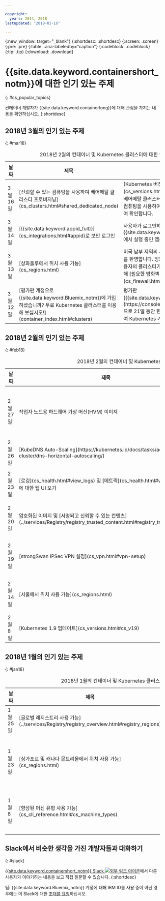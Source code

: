 ```yaml
---

copyright:
  years: 2014, 2018
lastupdated: "2018-03-16"

---
```


{:new_window: target="_blank"}
{:shortdesc: .shortdesc}
{:screen: .screen}
{:pre: .pre}
{:table: .aria-labeledby="caption"}
{:codeblock: .codeblock}
{:tip: .tip}
{:download: .download}


# {{site.data.keyword.containershort_notm}}에 대한 인기 있는 주제
{: #cs_popular_topics}

컨테이너 개발자가 {{site.data.keyword.containerlong}}에 대해 관심을 가지는 내용을 확인하십시오.
{:shortdesc}

## 2018년 3월의 인기 있는 주제
{: #mar18}

<table summary="이 표는 인기 있는 주제를 보여줍니다. 행은 왼쪽에서 오른쪽 방향으로 읽어야 하며 1열에는 날짜, 2열에는 기능 제목, 3열에는 설명이 있습니다.">
<caption>2018년 2월의 컨테이너 및 Kubernetes 클러스터에 대한 인기 있는 주제</caption>
<thead>
<th>날짜</th>
<th>제목</th>
<th>설명</th>
</thead>
<tbody>
<tr>
<td> 3월 16일</td>
<td>[신뢰할 수 있는 컴퓨팅을 사용하여 베어메탈 클러스터 프로비저닝](cs_clusters.html#shared_dedicated_node)</td>
<td>[Kubernetes 버전 1.9](cs_versions.html#cs_v19) 이상을 실행하는 베어메탈 클러스터를 작성하고 신뢰할 수 있는 컴퓨팅을 사용하여 작업자 노드를 변조와 비교하여 확인합니다.</td>
</tr>
<tr>
<td>3월 14일</td>
<td>[{{site.data.keyword.appid_full}}](cs_integrations.html#appid)로 보안 로그인</td>
<td>사용자가 로그인하도록 하여 {{site.data.keyword.containershort_notm}}에서 실행 중인 앱을 개선합니다.</td>
</tr>
<tr>
<td>3월 13일</td>
<td>[상파울루에서 위치 사용 가능](cs_regions.html)</td>
<td>미국 남부 지역의 새 위치로 브라질의 상파울루를 환영합니다. 방화벽이 있는 경우 이 위치 및 사용자의 클러스터가 있는 지역 내 다른 위치에 대해 [필요한 방화벽 포트를 열어야](cs_firewall.html#firewall) 합니다. </td>
</tr>
<tr>
<td>3월 12일</td>
<td>[평가판 계정으로 {{site.data.keyword.Bluemix_notm}}에 가입하셨습니까? 무료 Kubernetes 클러스터를 이용해 보십시오!](container_index.html#clusters)</td>
<td>평가판 [{{site.data.keyword.Bluemix_notm}} 계정](https://console.bluemix.net/registration/)으로 21일 동안 한 개의 무료 클러스터를 배치하여 Kubernetes 기능을 테스트할 수 있습니다.</td>
</tr>
</tbody></table>

## 2018년 2월의 인기 있는 주제
{: #feb18}

<table summary="이 표는 인기 있는 주제를 보여줍니다. 행은 왼쪽에서 오른쪽 방향으로 읽어야 하며 1열에는 날짜, 2열에는 기능 제목, 3열에는 설명이 있습니다.">
<caption>2018년 2월의 컨테이너 및 Kubernetes 클러스터에 대한 인기 있는 주제</caption>
<thead>
<th>날짜</th>
<th>제목</th>
<th>설명</th>
</thead>
<tbody>
<tr>
<td>2월 27일</td>
<td>작업자 노드용 하드웨어 가상 머신(HVM) 이미지</td>
<td>HVM 이미지를 사용하여 워크로드의 I/O 성능을 향상시킵니다. `bx cs worker-reload` [명령](cs_cli_reference.html#cs_worker_reload) 또는 `bx cs worker-update` [명령](cs_cli_reference.html#cs_worker_update)을 사용하여 기존의 각 작업자 노드에서 활성화하십시오.</td>
</tr>
<tr>
<td>2월 26일</td>
<td>[KubeDNS Auto-Scaling](https://kubernetes.io/docs/tasks/administer-cluster/dns-horizontal-autoscaling/)</td>
<td>이제 KubeDNS는 증가함에 따라 클러스터로 스케일링합니다. `kubectl -n kube-system edit cm kube-dns-autoscaler` 명령을 사용하여 스케일링 할당을 조정할 수 있습니다.</td>
</tr>
<tr>
<td>2월 23일</td>
<td>[로깅](cs_health.html#view_logs) 및 [메트릭](cs_health.html#view_metrics)에 대한 웹 UI 보기</td>
<td>향상된 웹 UI를 사용하여 클러스터 및 해당 컴포넌트의 로그 및 메트릭 데이터를 쉽게 볼 수 있습니다. 액세스하려면 클러스터 세부사항 페이지를 참조하십시오. </td>
</tr>
<tr>
<td>2월 20일</td>
<td>암호화된 이미지 및 [서명되고 신뢰할 수 있는 컨텐츠](../services/Registry/registry_trusted_content.html#registry_trustedcontent)</td>
<td>{{site.data.keyword.registryshort_notm}}에서 이미지를 서명하고 암호화하여 저장소 네임스페이스에 저장할 때 무결성을 확인할 수 있습니다. 신뢰할 수 있는 컨텐츠만 사용하여 컨테이너를 빌드하십시오.</td>
</tr>
<tr>
<td>2월 19일</td>
<td>[strongSwan IPSec VPN 설정](cs_vpn.html#vpn-setup)</td>
<td>strongSwan IPSec VPN Helm 차트를 신속하게 배치하여 Vyatta 없이 {{site.data.keyword.containershort_notm}} 클러스터를 안전하게 온프레미스 데이터센터에 연결합니다.</td>
</tr>
<tr>
<td>2월 14일</td>
<td>[서울에서 위치 사용 가능](cs_regions.html)</td>
<td>올림픽에 맞추어 AP 북부 지역의 서울에 Kubernetes 클러스터를 배치합니다. 방화벽이 있는 경우 이 위치 및 사용자의 클러스터가 있는 지역 내 다른 위치에 대해 [필요한 방화벽 포트를 열어야](cs_firewall.html#firewall) 합니다. </td>
</tr>
<tr>
<td>2월 8일</td>
<td>[Kubernetes 1.9 업데이트](cs_versions.html#cs_v19)</td>
<td>Kubernetes 1.9를 업데이트하기 전에 클러스터에 작성할 변경사항을 검토하십시오. </td>
</tr>
</tbody></table>

## 2018년 1월의 인기 있는 주제
{: #jan18}

<table summary="이 표는 인기 있는 주제를 보여줍니다. 행은 왼쪽에서 오른쪽 방향으로 읽어야 하며 1열에는 날짜, 2열에는 기능 제목, 3열에는 설명이 있습니다.">
<caption>2018년 1월의 컨테이너 및 Kubernetes 클러스터에 대한 인기 있는 주제</caption>
<thead>
<th>날짜</th>
<th>제목</th>
<th>설명</th>
</thead>
<tbody>
<td>1월 25일</td>
<td>[글로벌 레지스트리 사용 가능](../services/Registry/registry_overview.html#registry_regions)</td>
<td>{{site.data.keyword.registryshort_notm}}를 통해 글로벌 `registry.bluemix.net`을 사용하여 IBM에서 제공한 공용 이미지를 가져올 수 있습니다. </td>
</tr>
<tr>
<td>1월 23일</td>
<td>[싱가포르 및 캐나다 몬트리올에서 위치 사용 가능](cs_regions.html)</td>
<td>싱가포르 및 몬트리올은 {{site.data.keyword.containershort_notm}} AP 북쪽 및 미국 동부 지역에서 사용 가능한 위치입니다. 방화벽이 있는 경우 이러한 위치 및 사용자의 클러스터가 있는 지역 내 다른 위치에 대해 [필요한 방화벽 포트를 열어야](cs_firewall.html#firewall) 합니다. </td>
</tr>
<tr>
<td>1월 8일</td>
<td>[향상된 머신 유형 사용 가능](cs_cli_reference.html#cs_machine_types)</td>
<td>시리즈 2 머신 유형에는 로컬 SSD 스토리지 및 디스크 암호화가 포함됩니다. 향상된 성능 및 안전성을 위해 이러한 머신 유형으로 [워크로드를 마이그레이션](cs_cluster_update.html#machine_type)하십시오.</td>
</tr>
</tbody></table>

## Slack에서 비슷한 생각을 가진 개발자들과 대화하기
{: #slack}

[{{site.data.keyword.containershort_notm}} Slack ![외부 링크 아이콘](../icons/launch-glyph.svg "외부 링크 아이콘")](https://ibm-container-service.slack.com)에서 다른 사용자가 이야기하는 내용을 보고 직접 질문할 수 있습니다.
{:shortdesc}

팁: {{site.data.keyword.Bluemix_notm}} 계정에 대해 IBM ID를 사용 중이 아닌 경우에는 이 Slack에 대한 [초대를 요청](https://bxcs-slack-invite.mybluemix.net/)하십시오.

